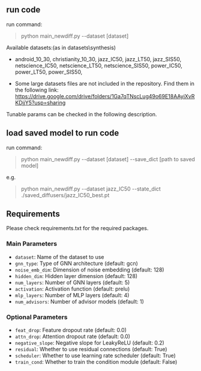 ## run code

run command:
> python main_newdiff.py --dataset [dataset]

Available datasets:(as in datasets\synthesis)
- android_10_30, christianity_10_30, jazz_IC50, jazz_LT50, jazz_SIS50, netscience_IC50, netscience_LT50, netscience_SIS50, power_IC50, power_LT50, power_SIS50,

- Some large datasets files are not included in the repository. Find them in the following link:
https://drive.google.com/drive/folders/1Ga7qTNscLug49o69E18AAyiXvRKDjjY5?usp=sharing

Tunable params can be checked in the following description.

## load saved model to run code

run command:
> python main_newdiff.py --dataset [dataset] --save_dict [path to saved model]

e.g.
> python main_newdiff.py --dataset jazz_IC50 --state_dict ./saved_diffusers/jazz_IC50_best.pt


## Requirements

Please check requirements.txt for the required packages.

### Main Parameters

- `dataset`: Name of the dataset to use
- `gnn_type`: Type of GNN architecture (default: gcn)
- `noise_emb_dim`: Dimension of noise embedding (default: 128)
- `hidden_dim`: Hidden layer dimension (default: 128)
- `num_layers`: Number of GNN layers (default: 5)
- `activation`: Activation function (default: prelu)
- `mlp_layers`: Number of MLP layers (default: 4)
- `num_advisors`: Number of advisor models (default: 1)

### Optional Parameters

- `feat_drop`: Feature dropout rate (default: 0.0)
- `attn_drop`: Attention dropout rate (default: 0.0)
- `negative_slope`: Negative slope for LeakyReLU (default: 0.2)
- `residual`: Whether to use residual connections (default: True)
- `scheduler`: Whether to use learning rate scheduler (default: True)
- `train_cond`: Whether to train the condition module (default: False)

